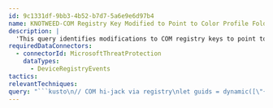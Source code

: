 ```yaml
---
id: 9c1331df-9bb3-4b52-b7d7-5a6e9e6d97b4
name: KNOTWEED-COM Registry Key Modified to Point to Color Profile Folder
description: |
  'This query identifies modifications to COM registry keys to point to executable files in C:\Windows\System32\spool\drivers\color\'
requiredDataConnectors:
  - connectorId: MicrosoftThreatProtection
    dataTypes:
      - DeviceRegistryEvents
tactics:
relevantTechniques:
query: "```kusto\n// COM hi-jack via registry\nlet guids = dynamic([\"{ddc05a5a-351a-4e06-8eaf-54ec1bc2dcea}\",\"{1f486a52-3cb1-48fd-8f50-b8dc300d9f9d}\",\"{4590f811-1d3a-11d0-891f-00aa004b2e24}\", \"{4de225bf-cf59-4cfc-85f7-68b90f185355}\", \"{F56F6FDD-AA9D-4618-A949-C1B91AF43B1A}\"]); \nDeviceRegistryEvents\n| where ActionType == \"RegistryValueSet\"\n| where RegistryKey startswith \"HKEY_LOCAL_MACHINE\\\\SOFTWARE\\\\Classes\\\\CLSID\"\n| where RegistryKey has_any (guids)\n| where RegistryValueData has \"System32\\\\spool\\\\drivers\\\\color\"\n```"
---
```


